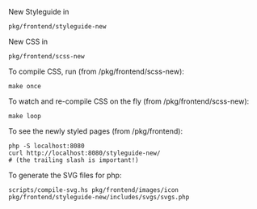 New Styleguide in

    pkg/frontend/styleguide-new

New CSS in

    pkg/frontend/scss-new

To compile CSS, run (from /pkg/frontend/scss-new):

    make once

To watch and re-compile CSS on the fly (from /pkg/frontend/scss-new):

    make loop

To see the newly styled pages (from /pkg/frontend):

    php -S localhost:8080
    curl http://localhost:8080/styleguide-new/
    # (the trailing slash is important!)

To generate the SVG files for php:

    scripts/compile-svg.hs pkg/frontend/images/icon pkg/frontend/styleguide-new/includes/svgs/svgs.php
